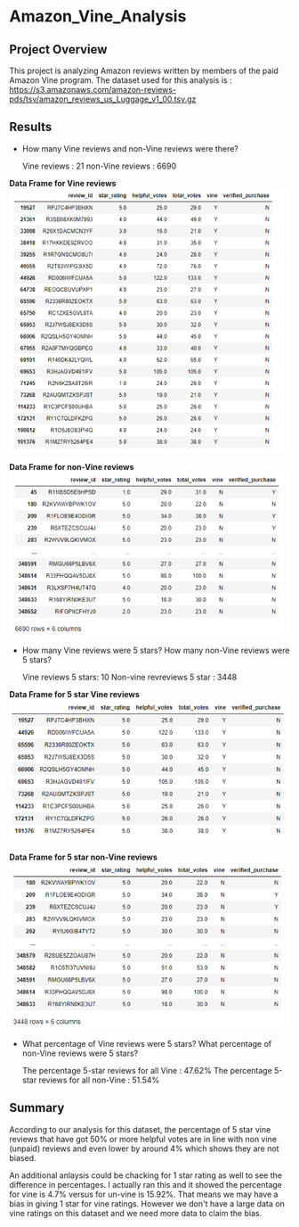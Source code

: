 # Amazon_Vine_Analysis


## Project Overview

This project is analyzing Amazon reviews written by members of the paid Amazon Vine program.
The dataset used for this analysis is :
https://s3.amazonaws.com/amazon-reviews-pds/tsv/amazon_reviews_us_Luggage_v1_00.tsv.gz

## Results

- How many Vine reviews and non-Vine reviews were there?

    Vine reviews : 21
    non-Vine reviews : 6690    

**Data Frame for Vine reviews**
![DataFrame for Vine](Dataframe-Paid.png)

**Data Frame for non-Vine reviews**
![DataFrame for non-Vine](Dataframe-unPaid.png)

- How many Vine reviews were 5 stars? How many non-Vine reviews were 5 stars?

    Vine reviews 5 stars: 10
    Non-vine revreviews 5 star : 3448
    
 **Data Frame for 5 star Vine reviews**   
 ![Five star vine review dataframe](DF_5star_paid.png)
 
 
 **Data Frame for 5 star non-Vine reviews**   
 ![Five star non-vine review dataframe](DF_5star_unpaid.png)
 
- What percentage of Vine reviews were 5 stars? What percentage of non-Vine reviews were 5 stars?

    The percentage 5-star reviews for all Vine : 47.62%
    The percentage 5-star reviews for all non-Vine : 51.54%
    
## Summary

According to our analysis for this dataset, the percentage of 5 star vine reviews that have got 50% or more helpful votes are in line with non vine (unpaid) reviews and even lower by around 4% which shows they are not biased.  

An additional anlaysis could be chacking for 1 star rating as well to see the difference in percentages. I actually ran this and it showed the percentage for vine is 4.7% versus for un-vine is 15.92%. That means we may have a bias in giving 1 star for vine ratings. However we don't have a large data on vine ratings on this dataset and we need more data to claim the bias. 


